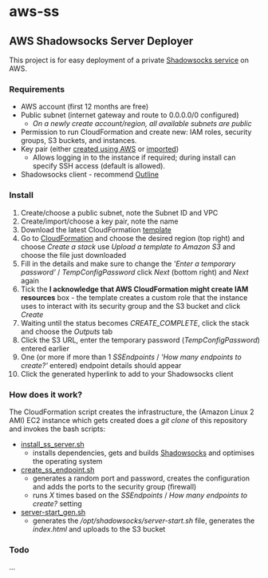 # aws-ss
## AWS Shadowsocks Server Deployer
This project is for easy deployment of a private [Shadowsocks service](https://shadowsocks.org/en/index.html) on AWS.

### Requirements
- AWS account (first 12 months are free)
- Public subnet (internet gateway and route to 0.0.0.0/0 configured)
  - *On a newly create account/region, all available subnets are public*
- Permission to run CloudFormation and create new: IAM roles, security groups, S3 buckets, and instances.
- Key pair (either [created using AWS](https://docs.aws.amazon.com/AWSEC2/latest/UserGuide/ec2-key-pairs.html#having-ec2-create-your-key-pair) or [imported](https://docs.aws.amazon.com/AWSEC2/latest/UserGuide/ec2-key-pairs.html#how-to-generate-your-own-key-and-import-it-to-aws))
	- Allows logging in to the instance if required; during install can specify SSH access (default is allowed).
- Shadowsocks client - recommend [Outline](https://github.com/Jigsaw-Code/outline-client/releases)

### Install 

 1. Create/choose a public subnet, note the Subnet ID and VPC
 2. Create/import/choose a key pair, note the name
 3. Download the latest CloudFormation [template](https://github.com/OllieGeek/aws-ss/tree/master/cloudformation)
 4. Go to [CloudFormation](https://console.aws.amazon.com/cloudformation/home) and choose the desired region (top right) and choose *Create a stack* use *Upload a template to Amazon S3* and choose the file just downloaded
 5. Fill in the details and make sure to change the *'Enter a temporary password'* / *TempConfigPassword* click *Next* (bottom right) and *Next* again
 6. Tick the **I acknowledge that AWS CloudFormation might create IAM resources** box - the template creates a custom role that the instance uses to interact with its security group and the S3 bucket and click *Create*
 7. Waiting until the status becomes *CREATE_COMPLETE*, click the stack and choose the *Outputs* tab
 8. Click the S3 URL, enter the temporary password (*TempConfigPassword*) entered earlier
 9. One (or more if more than 1 *SSEndpoints* / *'How many endpoints to create?'* entered) endpoint details should appear
 10. Click the generated hyperlink to add to your Shadowsocks client
 
### How does it work?
The CloudFormation script creates the infrastructure, the (Amazon Linux 2 AMI) EC2 instance which gets created does a *git clone* of this repository and invokes the bash scripts:

 - [install_ss_server.sh](https://github.com/OllieGeek/aws-ss/blob/master/install_ss_server.sh "install_ss_server.sh") 
	 - installs dependencies, gets and builds [Shadowsocks](https://github.com/shadowsocks/shadowsocks-libev) and optimises the operating system
 - [create_ss_endpoint.sh](https://github.com/OllieGeek/aws-ss/blob/master/create_ss_endpoint.sh "create_ss_endpoint.sh")
	 - generates a random port and password, creates the configuration and adds the ports to the security group (firewall)
	 - runs *X* times based on the *SSEndpoints* / *How many endpoints to create?* setting
 - [server-start_gen.sh](https://github.com/OllieGeek/aws-ss/blob/master/server-start_gen.sh "server-start_gen.sh")
	 - generates the */opt/shadowsocks/server-start.sh* file, generates the *index.html* and uploads to the S3 bucket

### Todo
...
